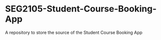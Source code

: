 # SEG2105-Student-Course-Booking-App
A repository to store the source of the Student Course Booking App
